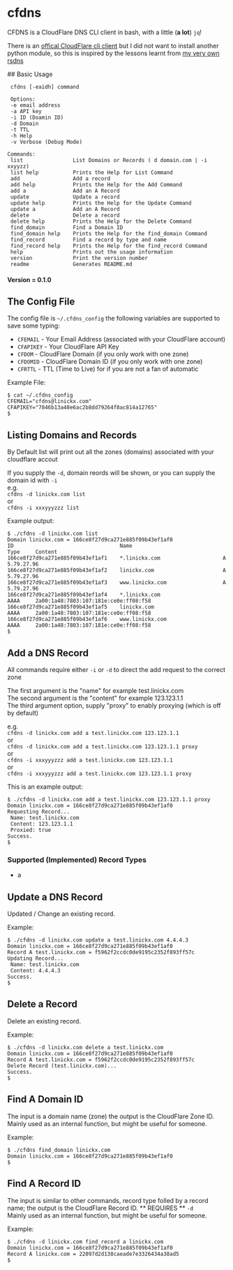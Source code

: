 # cfdns
CFDNS is a CloudFlare DNS CLI client in bash, with a little (**a lot**) `jq`!

There is an [offical CloudFlare cli client](https://blog.cloudflare.com/python-cloudflare/) but I did not want to install another python module, so this is inspired by the lessons learnt from [my very own rsdns](https://github.com/linickx/rsdns)

## Basic Usage

     cfdns [-eaidh] command

     Options:  
     -e email address
     -a API key
     -i ID (Doamin ID)
     -d Domain
     -t TTL
     -h Help
     -v Verbose (Debug Mode)
    
    Commands:
     list                List Domains or Records ( d domain.com | -i xxyyzz)
     list help           Prints the Help for List Command
     add                 Add a record
     add help            Prints the Help for the Add Command
     add a               Add an A Record
     update              Update a record
     update help         Prints the Help for the Update Command
     update a            Add an A Record
     delete              Delete a record
     delete help         Prints the Help for the Delete Command
     find_domain         Find a Domain ID
     find_domain help    Prints the Help for the find_domain Command
     find_record         Find a record by type and name
     find_record help    Prints the Help for the find_record Command
     help                Prints out the usage information
     version             Print the version number
     readme              Generates README.md

#### Version = 0.1.0
## The Config File
The config file is `~/.cfdns_config` the following variables are supported to save some typing:

* `CFEMAIL` - Your Email Address (associated with your CloudFlare account)
* `CFAPIKEY` - Your CloudFlare API Key
* `CFDOM` - CloudFlare Domain (if you only work with one zone)
* `CFDOMID` - CloudFlare Domain ID (if you only work with one zone)
* `CFRTTL` - TTL (Time to Live) for if you are not a fan of automatic

Example File:

    $ cat ~/.cfdns_config
    CFEMAIL="cfdns@linickx.com"
    CFAPIKEY="7846b13a48e6ac2b8dd79264f8ac814a12765"
    $


## Listing Domains and Records

 By Default list will print out all the zones (domains) associated with your cloudflare accout  
 
 If you supply the `-d`, domain reords will be shown, or you can supply the domain id with `-i`  
 e.g.  
     `cfdns -d linickx.com list`  
 or  
     `cfdns -i xxxyyyzzz list`  

 Example output:

    $ ./cfdns -d linickx.com list
    Domain linickx.com = 166ce8f27d9ca271e885f09b43ef1af0
    ID                                  Name                             Type     Content
    166ce8f27d9ca271e885f09b43ef1af1    *.linickx.com                    A        5.79.27.96
    166ce8f27d9ca271e885f09b43ef1af2    linickx.com                      A        5.79.27.96
    166ce8f27d9ca271e885f09b43ef1af3    www.linickx.com                  A        5.79.27.96
    166ce8f27d9ca271e885f09b43ef1af4    *.linickx.com                    AAAA     2a00:1a48:7803:107:181e:ce0e:ff08:f58
    166ce8f27d9ca271e885f09b43ef1af5    linickx.com                      AAAA     2a00:1a48:7803:107:181e:ce0e:ff08:f58
    166ce8f27d9ca271e885f09b43ef1af6    www.linickx.com                  AAAA     2a00:1a48:7803:107:181e:ce0e:ff08:f58
    $
 

## Add a DNS Record

 All commands require either `-i` or `-d` to direct the add request to the correct zone
 
 The first argument is the "name" for example test.linickx.com  
 The second argument is the "content" for example 123.123.1.1  
 The third argument option, supply "proxy" to enably proxying (which is off by default)  

 e.g.  
     `cfdns -d linickx.com add a test.linickx.com 123.123.1.1`  
 or  
     `cfdns -d linickx.com add a test.linickx.com 123.123.1.1 proxy`  
 or  
     `cfdns -i xxxyyyzzz add a test.linickx.com 123.123.1.1`  
 or  
     `cfdns -i xxxyyyzzz add a test.linickx.com 123.123.1.1 proxy`  

 This is an example output:

    $ ./cfdns -d linickx.com add a test.linickx.com 123.123.1.1 proxy
    Domain linickx.com = 166ce8f27d9ca271e885f09b43ef1af0
    Requesting Record...
     Name: test.linickx.com
     Content: 123.123.1.1
     Proxied: true
    Success.
    $

### Supported (Implemented) Record Types
* a


## Update a DNS Record

 Updated / Change an existing record.

 Example:

    $ ./cfdns -d linickx.com update a test.linickx.com 4.4.4.3
    Domain linickx.com = 166ce8f27d9ca271e885f09b43ef1af0
    Record A test.linickx.com = f5962f2ccdc0de9195c2352f893ff57c
    Updating Record...
     Name: test.linickx.com
     Content: 4.4.4.3
    Success.
    $



## Delete a Record

 Delete an existing record.

 Example:

    $ ./cfdns -d linickx.com delete a test.linickx.com
    Domain linickx.com = 166ce8f27d9ca271e885f09b43ef1af0
    Record A test.linickx.com = f5962f2ccdc0de9195c2352f893ff57c
    Delete Record (test.linickx.com)...
    Success.
    $


## Find A Domain ID

 The input is a domain name (zone) the output is the CloudFlare Zone ID.  
 Mainly used as an internal function, but might be useful for someone.

 Example:

    $ ./cfdns find_domain linickx.com
    Domain linickx.com = 166ce8f27d9ca271e885f09b43ef1af0
    $


## Find A Record ID

The input is similar to other commands, record type folled by a record name; the output is the CloudFlare Record ID. ** REQUIRES ** `-d`   
Mainly used as an internal function, but might be useful for someone.

Example:

    $ ./cfdns -d linickx.com find_record a linickx.com
    Domain linickx.com = 166ce8f27d9ca271e885f09b43ef1af0
    Record A linickx.com = 22097d2d138caeade7e3326434a38ad5
    $

